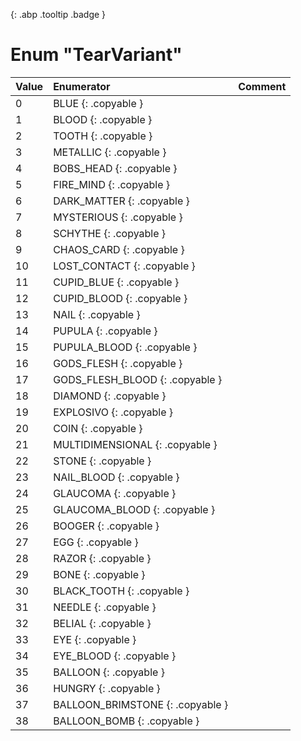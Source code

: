 [ ](#){: .abp .tooltip .badge }
# Enum "TearVariant"
|Value|Enumerator|Comment|
|:--|:--|:--|
| 0 |BLUE {: .copyable } |  | 
| 1 |BLOOD {: .copyable } |  | 
| 2 |TOOTH {: .copyable } |  | 
| 3 |METALLIC {: .copyable } |  | 
| 4 |BOBS_HEAD {: .copyable } |  | 
| 5 |FIRE_MIND {: .copyable } |  | 
| 6 |DARK_MATTER {: .copyable } |  | 
| 7 |MYSTERIOUS {: .copyable } |  | 
| 8 |SCHYTHE {: .copyable } |  | 
| 9 |CHAOS_CARD {: .copyable } |  | 
| 10 |LOST_CONTACT {: .copyable } |  | 
| 11 |CUPID_BLUE {: .copyable } |  | 
| 12 |CUPID_BLOOD {: .copyable } |  | 
| 13 |NAIL {: .copyable } |  | 
| 14 |PUPULA {: .copyable } |  | 
| 15 |PUPULA_BLOOD {: .copyable } |  | 
| 16 |GODS_FLESH {: .copyable } |  | 
| 17 |GODS_FLESH_BLOOD {: .copyable } |  | 
| 18 |DIAMOND {: .copyable } |  | 
| 19 |EXPLOSIVO {: .copyable } |  | 
| 20 |COIN {: .copyable } |  | 
| 21 |MULTIDIMENSIONAL {: .copyable } |  | 
| 22 |STONE {: .copyable } |  | 
| 23 |NAIL_BLOOD {: .copyable } |  | 
| 24 |GLAUCOMA {: .copyable } |  | 
| 25 |GLAUCOMA_BLOOD {: .copyable } |  | 
| 26 |BOOGER {: .copyable } |  | 
| 27 |EGG {: .copyable } |  | 
| 28 |RAZOR {: .copyable } |  | 
| 29 |BONE {: .copyable } |  | 
| 30 |BLACK_TOOTH {: .copyable } |  | 
| 31 |NEEDLE {: .copyable } |  | 
| 32 |BELIAL {: .copyable } |  | 
| 33 |EYE {: .copyable } |  | 
| 34 |EYE_BLOOD {: .copyable } |  | 
| 35 |BALLOON {: .copyable } |  | 
| 36 |HUNGRY {: .copyable } |  | 
| 37 |BALLOON_BRIMSTONE {: .copyable } |  | 
| 38 |BALLOON_BOMB {: .copyable } |  | 